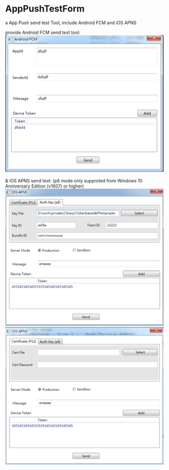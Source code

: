 ﻿# AppPushTestForm
a App Push send test Tool, include Android FCM and iOS APNS

provide Android FCM send test tool:<br>
![avatar](/rm_res/fcm.png)<br><br>
& iOS APNS send test: (p8 mode only supproted from Windows 10 Anniversary Edition (v1607) or higher)<br>
![avatar](/rm_res/apns_p8.png)<br>
![avatar](/rm_res/apns_p12.png)
